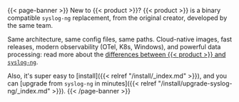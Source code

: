 ---
---
{{< page-banner >}}
New to {{< product >}}? {{< product >}} is a binary compatible `syslog-ng` replacement, from the original creator, developed by the same team.

Same architecture, same config files, same paths. Cloud-native images, fast releases, modern observability (OTel, K8s, Windows), and powerful data processing: read more about the [differences between {{< product >}} and `syslog-ng`](https://axoflow.com/axosyslog-vs-syslog-ng?utm_source=docs&utm_medium=banner).

Also, it's super easy to [install]({{< relref "/install/_index.md" >}}), and you can [upgrade from `syslog-ng` in minutes]({{< relref "/install/upgrade-syslog-ng/_index.md" >}}).
{{< /page-banner >}}
